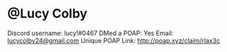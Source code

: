 # @Lucy Colby

Discord username: lucy!#0467
DMed a POAP: Yes
Email: lucycolby24@gmail.com
Unique POAP Link: http://poap.xyz/claim/rlax3c